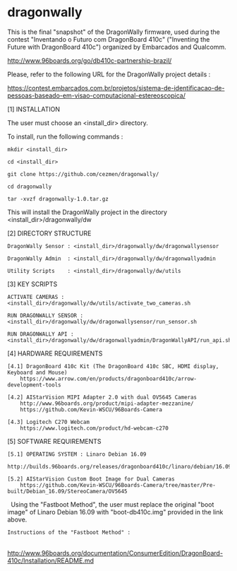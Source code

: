 # dragonwally

This is the final "snapshot" of the DragonWally firmware, used during
the contest "Inventando o Futuro com DragonBoard 410c" ("Inventing the Future with DragonBoard 410c") organized by
Embarcados and Qualcomm.

http://www.96boards.org/go/db410c-partnership-brazil/

Please, refer to the following URL for the DragonWally project details :

https://contest.embarcados.com.br/projetos/sistema-de-identificacao-de-pessoas-baseado-em-visao-computacional-estereoscopica/

[1] INSTALLATION

The user must choose an <install_dir> directory.

To install, run the following commands :

    mkdir <install_dir>

    cd <install_dir>

    git clone https://github.com/cezmen/dragonwally/

    cd dragonwally

    tar -xvzf dragonwally-1.0.tar.gz

This will install the DragonWally project in the directory <install_dir>/dragonwally/dw


[2] DIRECTORY STRUCTURE

    DragonWally Sensor : <install_dir>/dragonwally/dw/dragonwallysensor

    DragonWally Admin  : <install_dir>/dragonwally/dw/dragonwallyadmin

    Utility Scripts    : <install_dir>/dragonwally/dw/utils


[3] KEY SCRIPTS 

    ACTIVATE CAMERAS :  <install_dir>/dragonwally/dw/utils/activate_two_cameras.sh

    RUN DRAGONWALLY SENSOR : <install_dir>/dragonwally/dw/dragonwallysensor/run_sensor.sh

    RUN DRAGONWALLY API : <install_dir>/dragonwally/dw/dragonwallyadmin/DragonWallyAPI/run_api.sh


[4] HARDWARE REQUIREMENTS 

    [4.1] DragonBoard 410c Kit (The DragonBoard 410c SBC, HDMI display, Keyboard and Mouse)
        https://www.arrow.com/en/products/dragonboard410c/arrow-development-tools
    
    [4.2] AIStarVision MIPI Adapter 2.0 with dual OV5645 Cameras
        http://www.96boards.org/product/mipi-adapter-mezzanine/
        https://github.com/Kevin-WSCU/96Boards-Camera
    
    [4.3] Logitech C270 Webcam
        https://www.logitech.com/product/hd-webcam-c270


[5] SOFTWARE REQUIREMENTS

    [5.1] OPERATING SYSTEM : Linaro Debian 16.09
        http://builds.96boards.org/releases/dragonboard410c/linaro/debian/16.09/

    [5.2] AIStarVision Custom Boot Image for Dual Cameras
        https://github.com/Kevin-WSCU/96Boards-Camera/tree/master/Pre-built/Debian_16.09/StereoCamera/OV5645

    Using the "Fastboot Method", the user must replace the original "boot image" of Linaro Debian 16.09 with "boot-db410c.img" provided in the link above.

    Instructions of the "Fastboot Method" :
        http://www.96boards.org/documentation/ConsumerEdition/DragonBoard-410c/Installation/README.md
